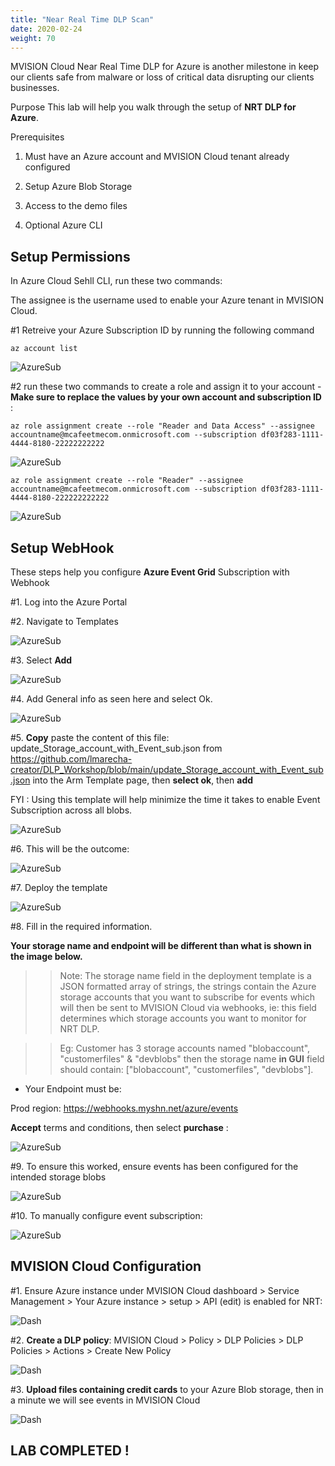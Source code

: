 ```yaml
---
title: "Near Real Time DLP Scan"
date: 2020-02-24
weight: 70
---
```


MVISION Cloud Near Real Time DLP for Azure is another milestone in keep our clients safe from malware or loss of critical data disrupting our clients businesses.

Purpose
This lab will help you walk through the setup of **NRT DLP for Azure**.

Prerequisites
1. Must have an Azure account and MVISION Cloud tenant already configured

2. Setup Azure Blob Storage

3. Access to the demo files

4. Optional Azure CLI

## Setup Permissions

In Azure Cloud Sehll CLI, run these two commands: 

The assignee is the username used to enable your Azure tenant in MVISION Cloud.

#1 Retreive your Azure Subscription ID by running the following command 

```
az account list
```

![AzureSub](/images/mfe/azuresub.png?classes=border,shadow)

#2 run these two commands to create a role and assign it to your account - **Make sure to replace the values by your own account and subscription ID** : 
```
az role assignment create --role "Reader and Data Access" --assignee accountname@mcafeetmecom.onmicrosoft.com --subscription df03f283-1111-4444-8180-22222222222
```

![AzureSub](/images/mfe/azuresub2.png?classes=border,shadow)

```
az role assignment create --role "Reader" --assignee accountname@mcafeetmecom.onmicrosoft.com --subscription df03f283-1111-4444-8180-222222222222
```

![AzureSub](/images/mfe/azuresub3.png?classes=border,shadow)

## Setup WebHook

These steps help you configure **Azure Event Grid** Subscription with Webhook

#1. Log into the Azure Portal

#2. Navigate to Templates

![AzureSub](/images/mfe/hook1.png?classes=border,shadow)

#3. Select **Add**

![AzureSub](/images/mfe/hook2.png?classes=border,shadow)

#4. Add General info as seen here and select Ok.

![AzureSub](/images/mfe/hook3.png?classes=border,shadow)

#5. **Copy** paste the content of this file: update_Storage_account_with_Event_sub.json from https://github.com/lmarecha-creator/DLP_Workshop/blob/main/update_Storage_account_with_Event_sub.json into the Arm Template page, then **select ok**, then **add**

FYI : Using this template will help minimize the time it takes to enable Event Subscription across all blobs.

![AzureSub](/images/mfe/hook4.png?classes=border,shadow)

#6. This will be the outcome:

![AzureSub](/images/mfe/hook5.png?classes=border,shadow)

#7. Deploy the template

![AzureSub](/images/mfe/hook6.png?classes=border,shadow)

#8. Fill in the required information. 

**Your storage name and endpoint will be different than what is shown in the image below.**


>> Note: The storage name field in the deployment template is a JSON formatted array of strings, the strings contain the Azure storage accounts that you want to subscribe for events which will then be sent to MVISION Cloud via webhooks, ie: this field determines which storage accounts you want to monitor for NRT DLP.

>> Eg: Customer has 3 storage accounts named "blobaccount", "customerfiles" & "devblobs" then the storage name **in GUI** field should contain: ["blobaccount", "customerfiles", "devblobs"].

- Your Endpoint must be:

Prod region: https://webhooks.myshn.net/azure/events

**Accept** terms and conditions, then select **purchase** :

![AzureSub](/images/mfe/hook7.png?classes=border,shadow)

#9. To ensure this worked, ensure events has been configured for the intended storage blobs

![AzureSub](/images/mfe/hook8.png?classes=border,shadow)

#10. To manually configure event subscription:

![AzureSub](/images/mfe/hook9.png?classes=border,shadow)

## MVISION Cloud Configuration

#1. Ensure Azure instance under MVISION Cloud dashboard > Service Management > Your Azure instance > setup > API (edit) is enabled for NRT:

![Dash](/images/mfe/dash1.png?classes=border,shadow)

#2. **Create a DLP policy**: MVISION Cloud > Policy > DLP Policies > DLP Policies > Actions > Create New Policy

![Dash](/images/mfe/dash2.png?classes=border,shadow)

#3. **Upload files containing credit cards** to your Azure Blob storage, then in a minute we will see events in MVISION Cloud

![Dash](/images/mfe/dash3.png?classes=border,shadow)

## LAB COMPLETED !
